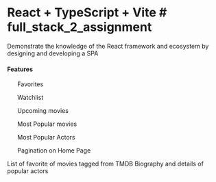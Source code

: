 # React + TypeScript + Vite # full_stack_2_assignment


Demonstrate the knowledge of the React framework and ecosystem by designing and developing a SPA

<h4>Features</h4>
<ul>Favorites</ul>
<ul>Watchlist</ul>
<ul>Upcoming movies</ul>
<ul>Most Popular movies</ul>
<ul>Most Popular Actors</ul>
<ul>Pagination on Home Page</ul>

List of favorite of movies tagged from TMDB
Biography and details of popular actors
